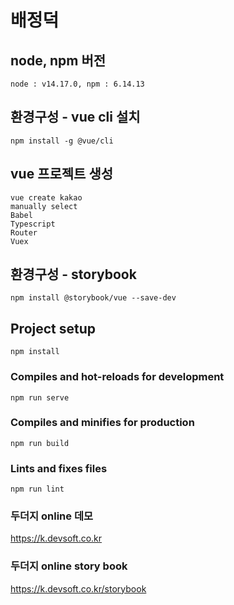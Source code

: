 # 배정덕

## node, npm 버전

```
node : v14.17.0, npm : 6.14.13
```

## 환경구성 - vue cli 설치

```
npm install -g @vue/cli
```

## vue 프로젝트 생성

```
vue create kakao
manually select
Babel
Typescript
Router
Vuex
```

## 환경구성 - storybook

```
npm install @storybook/vue --save-dev
```

## Project setup

```
npm install
```

### Compiles and hot-reloads for development

```
npm run serve
```

### Compiles and minifies for production

```
npm run build
```

### Lints and fixes files

```
npm run lint
```

### 두더지 online 데모

https://k.devsoft.co.kr

### 두더지 online story book

https://k.devsoft.co.kr/storybook

